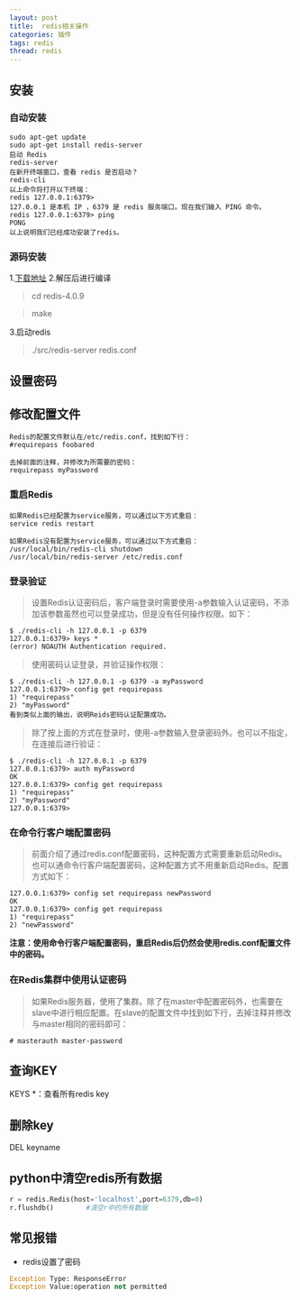 ```yaml
---
layout: post
title:  redis相关操作
categories: 插件
tags: redis
thread: redis
---
```


## 安装

### 自动安装

```
sudo apt-get update
sudo apt-get install redis-server
启动 Redis
redis-server
在新开终端窗口，查看 redis 是否启动？
redis-cli
以上命令将打开以下终端：
redis 127.0.0.1:6379>
127.0.0.1 是本机 IP ，6379 是 redis 服务端口。现在我们输入 PING 命令。
redis 127.0.0.1:6379> ping
PONG
以上说明我们已经成功安装了redis。
```

### 源码安装

1.[下载地址](http://download.redis.io/releases/)
2.解压后进行编译

> cd redis-4.0.9

> make

3.启动redis

> ./src/redis-server redis.conf


## 设置密码

## 修改配置文件
```
Redis的配置文件默认在/etc/redis.conf，找到如下行：
#requirepass foobared

去掉前面的注释，并修改为所需要的密码：
requirepass myPassword
```

### 重启Redis
```
如果Redis已经配置为service服务，可以通过以下方式重启：
service redis restart

如果Redis没有配置为service服务，可以通过以下方式重启：
/usr/local/bin/redis-cli shutdown
/usr/local/bin/redis-server /etc/redis.conf
```

### 登录验证

> 设置Redis认证密码后，客户端登录时需要使用-a参数输入认证密码，不添加该参数虽然也可以登录成功，但是没有任何操作权限。如下：

```
$ ./redis-cli -h 127.0.0.1 -p 6379
127.0.0.1:6379> keys *
(error) NOAUTH Authentication required.
```

> 使用密码认证登录，并验证操作权限：

```
$ ./redis-cli -h 127.0.0.1 -p 6379 -a myPassword
127.0.0.1:6379> config get requirepass
1) "requirepass"
2) "myPassword"
看到类似上面的输出，说明Reids密码认证配置成功。
```

> 除了按上面的方式在登录时，使用-a参数输入登录密码外。也可以不指定，在连接后进行验证：

```
$ ./redis-cli -h 127.0.0.1 -p 6379
127.0.0.1:6379> auth myPassword
OK
127.0.0.1:6379> config get requirepass
1) "requirepass"
2) "myPassword"
127.0.0.1:6379>
```

### 在命令行客户端配置密码

> 前面介绍了通过redis.conf配置密码，这种配置方式需要重新启动Redis。也可以通命令行客户端配置密码，这种配置方式不用重新启动Redis。配置方式如下：

```
127.0.0.1:6379> config set requirepass newPassword
OK
127.0.0.1:6379> config get requirepass
1) "requirepass"
2) "newPassword"
```

**注意：使用命令行客户端配置密码，重启Redis后仍然会使用redis.conf配置文件中的密码。**

### 在Redis集群中使用认证密码

> 如果Redis服务器，使用了集群。除了在master中配置密码外，也需要在slave中进行相应配置。在slave的配置文件中找到如下行，去掉注释并修改与master相同的密码即可：

```
# masterauth master-password
```

## 查询KEY

KEYS *：查看所有redis key

## 删除key
DEL keyname

## python中清空redis所有数据
```python
r = redis.Redis(host='localhost',port=6379,db=0)
r.flushdb()        #清空r中的所有数据
```

## 常见报错
* redis设置了密码

```python
Exception Type: ResponseError
Exception Value:operation not permitted
```